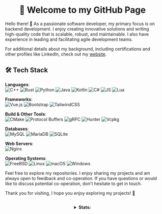 <div align="center">

  # 🦊 Welcome to my GitHub Page

</div>

Hello there! 👋 As a passionate software developer, my primary focus is on backend development. I enjoy creating innovative solutions and writing high-quality code that is scalable, robust, and maintainable. I also have experience in leading and facilitating agile development teams.

For additional details about my background, including certifications and other profiles like LinkedIn, check out my [website](https://ccmvn.co).

## 🛠 Tech Stack

**Languages**:  
![C++](https://img.shields.io/badge/-C++-blue?logo=cplusplus&style=for-the-badge&logoColor=white&color=333333) ![Rust](https://img.shields.io/badge/-Rust-orange?logo=rust&style=for-the-badge&logoColor=white&color=333333) ![Python](https://img.shields.io/badge/-Python-yellow?logo=python&style=for-the-badge&logoColor=white&color=333333) ![Java](https://img.shields.io/badge/Java-ED8B00?style=for-the-badge&logo=openjdk&logoColor=white&color=333333) ![Kotlin](https://img.shields.io/badge/-Kotlin-green?logo=kotlin&style=for-the-badge&logoColor=white&color=333333) ![C#](https://img.shields.io/badge/-C%23-purple?logo=c-sharp&style=for-the-badge&logoColor=white&color=333333) ![JS](https://img.shields.io/badge/-JS-yellow?logo=javascript&style=for-the-badge&logoColor=white&color=333333) ![Lua](https://img.shields.io/badge/-Lua-blueviolet?logo=lua&style=for-the-badge&logoColor=white&color=333333)

**Frameworks**:  
![Vue.js](https://img.shields.io/badge/-Vue.js-brightgreen?logo=vue.js&style=for-the-badge&logoColor=white&color=333333) ![Bootstrap](https://img.shields.io/badge/-Bootstrap-purple?logo=bootstrap&style=for-the-badge&logoColor=white&color=333333) ![TailwindCSS](https://img.shields.io/badge/-TailwindCSS-blue?logo=tailwind-css&style=for-the-badge&logoColor=white&color=333333)

**Build & Other Tools**:  
![CMake](https://img.shields.io/badge/-CMake-red?logo=cmake&style=for-the-badge&logoColor=white&color=333333) ![Protocol Buffers](https://img.shields.io/badge/-Protocol%20Buffers-blue?logo=protobuf&style=for-the-badge&logoColor=white&color=333333) ![gRPC](https://img.shields.io/badge/-gRPC-green?logo=grpc&style=for-the-badge&logoColor=white&color=333333) ![Hunter](https://img.shields.io/badge/-Hunter-orange?style=for-the-badge&logoColor=white&color=333333) ![Vcpkg](https://img.shields.io/badge/-Vcpkg-lightgrey?style=for-the-badge&logoColor=white&color=333333)

**Databases**:  
![MySQL](https://img.shields.io/badge/-MySQL-blue?logo=mysql&style=for-the-badge&logoColor=white&color=333333) ![MariaDB](https://img.shields.io/badge/-MariaDB-brightgreen?logo=mariadb&style=for-the-badge&logoColor=white&color=333333) ![SQLite](https://img.shields.io/badge/-SQLite-yellow?logo=sqlite&style=for-the-badge&logoColor=white&color=333333)

**Web Servers**:  
![Nginx](https://img.shields.io/badge/-Nginx-blue?logo=nginx&style=for-the-badge&logoColor=white&color=333333)

**Operating Systems**:  
![FreeBSD](https://img.shields.io/badge/-FreeBSD-red?logo=freebsd&style=for-the-badge&logoColor=white&color=333333) ![Linux](https://img.shields.io/badge/-Linux-green?logo=linux&style=for-the-badge&logoColor=white&color=333333) ![macOS](https://img.shields.io/badge/-macOS-black?logo=apple&style=for-the-badge&logoColor=white&color=333333) ![Windows](https://img.shields.io/badge/-Windows-blue?logo=windows&style=for-the-badge&logoColor=white&color=333333)

Feel free to explore my repositories. I enjoy sharing my projects and am always open to feedback and co-operation. If you have questions or would like to discuss potential co-operation, don't hesitate to get in touch.

Thank you for visiting, I hope you enjoy exploring my projects! 🦊

##

<div align="center">
  <details>
    <summary><b>Stats:</b></summary>
    <img src="https://github.com/ccmvn/ccmvn/blob/master/generated/overview.svg#gh-dark-mode-only" alt="overview">
    <img src="https://github.com/ccmvn/ccmvn/blob/master/generated/languages.svg#gh-dark-mode-only" alt="languages">
  </details>
</div>
